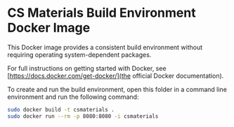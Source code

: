 # CS Materials Build Environment Docker Image

This Docker image provides a consistent build environment without requiring operating system-dependent packages.

For full instructions on getting started with Docker, see [https://docs.docker.com/get-docker/](the official Docker documentation).

To create and run the build environment, open this folder in a command line environment and run the following command:

``` sh
sudo docker build -t csmaterials .
sudo docker run --rm -p 8080:8080 -i csmaterials
```
